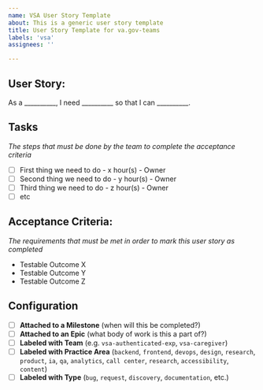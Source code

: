```yaml
---
name: VSA User Story Template
about: This is a generic user story template
title: User Story Template for va.gov-teams
labels: 'vsa'
assignees: ''

---
```


## User Story:
As a __________, I need __________ so that I can __________.


## Tasks
_The steps that must be done by the team to complete the acceptance criteria_
- [ ] First thing we need to do - x hour(s) - Owner
- [ ] Second thing we need to do - y hour(s) - Owner
- [ ] Third thing we need to do - z hour(s) - Owner
- [ ] etc

## Acceptance Criteria:
_The requirements that must be met in order to mark this user story as completed_
* Testable Outcome X
* Testable Outcome Y
* Testable Outcome Z

## Configuration
- [ ] **Attached to a Milestone** (when will this be completed?)
- [ ] **Attached to an Epic** (what body of work is this a part of?)
- [ ] **Labeled with Team** (e.g. `vsa-authenticated-exp`, `vsa-caregiver`)
- [ ] **Labeled with Practice Area** (`backend`, `frontend`, `devops`, `design`, `research`, `product`, `ia`, `qa`, `analytics`, `call center`, `research`, `accessibility`, `content`)
- [ ] **Labeled with Type** (`bug`, `request`, `discovery`, `documentation`, etc.)
